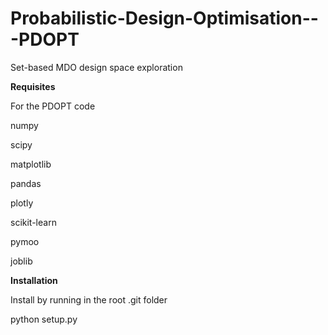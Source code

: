 # Probabilistic-Design-Optimisation---PDOPT
Set-based MDO design space exploration

**Requisites**

For the PDOPT code

numpy

scipy

matplotlib

pandas

plotly

scikit-learn

pymoo

joblib

**Installation**

Install by running in the root .git folder

python setup.py
